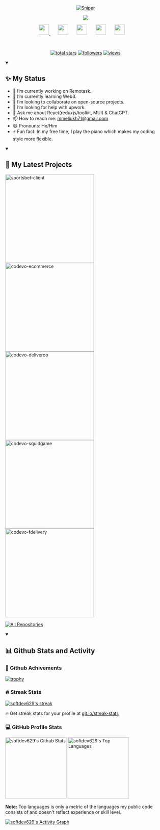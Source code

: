 <p align="center">
  <a href="https://github.com/softdev629">
    <img src="./img/header.png" alt="Sniper" /></a>
</p>

<p align="center">
  <a href="https://github.com/DenverCoder1/readme-typing-svg">
    <img src="https://readme-typing-svg.demolab.com/?lines=Full-stack%20web%20and%20app%20developer;6%2B%20years%20of%20coding%20experience;Always%20learning%20trending%20techs&font=Fira%20Code&center=true&width=440&height=45&color=lean&vCenter=true&pause=1000&size=22" /></a>
</p>

<!-- Social icons section -->
<p align="center">
  <a href="https://discordapp.com/users/maksymmeliukh" alt="Discord" title="Dev Pro Tips Discord Server">
  <img width="32px" src="./img/discord.png"/>
  </a>
  &#8287;&#8287;&#8287;&#8287;&#8287;
  <a href="https://github.com/softdev629" alt="Github" title="Github"><img width="32px" src="./img/github.png"/></a>
  &#8287;&#8287;&#8287;&#8287;&#8287;
  <a href="https://t.me/serhiishvab86" alt="Telegram" title="Telegram"><img width="32px" src="./img/telegram.png"/></a>
  &#8287;&#8287;&#8287;&#8287;&#8287;
  <a href="https://join.skype.com/invite/CjRJbzgryTiO" alt="Skype" title="live:.cid.d88bf28aed4708e4"><img width="32px" src="./img/skype.png"/></a>
  &#8287;&#8287;&#8287;&#8287;&#8287;
  <a href="https://join.slack.com/t/journeytowealth/shared_invite/zt-2fpkzfste-PaVysPB0lqyhv_eqZEXhMg" alt="Slack" title="mmeliukh71@gmail.com"><img width="32px" src="./img/slack.png"/></a>
  &#8287;&#8287;&#8287;&#8287;&#8287;
  </p>
<br/>

<!-- Social badges section -->
<p align="center">
  <a href="https://github.com/softdev629?tab=repositories&sort=stargazers">
    <img alt="total stars" title="Total stars on GitHub" src="https://custom-icon-badges.demolab.com/github/stars/softdev629?color=55960c&style=for-the-badge&labelColor=488207&logo=star"/></a>
  <a href="https://github.com/softdev629?tab=followers">
    <img alt="followers" title="Follow me on Github" src="https://custom-icon-badges.demolab.com/github/followers/softdev629?color=236ad3&labelColor=1155ba&style=for-the-badge&logo=person-add&label=Follow&logoColor=white"/></a>
  <a href="https://github.com/softdev629/Simple-View-Counter">
    <img alt="views" title="GitHub profile views" src="https://komarev.com/ghpvc/?username=softdev629&style=for-the-badge&color=blueviolet"/></a>
</p>

<details open>
  <summary><h2>✨ My Status</h2></summary>
  
  - 🔭 I’m currently working on Remotask.
  - 🌱 I’m currently learning Web3.
  - 👯 I’m looking to collaborate on open-source projects.
  - 🤔 I’m looking for help with upwork.
  - 💬 Ask me about React(reduxjs/toolkit, MUI) & ChatGPT.
  - 📫 How to reach me: mmeliukh71@gmail.com
  - 😄 Pronouns: He/Him
  - ⚡ Fun fact: In my free time, I play the piano which makes my coding style more flexible.
</details>

<details open> 
  <summary><h2>📘 My Latest Projects</h2></summary>

  <p align="left">
    <a href="https://github.com/softdev629/sportsbet-client"><img width="278" src="https://denvercoder1-github-readme-stats.vercel.app/api/pin/?username=softdev629&repo=sportsbet-client&theme=react&bg_color=1F222E&title_color=F85D7F&hide_border=true&icon_color=F8D866&show_icons=true" alt="sportsbet-client"></a>
    <a href="https://github.com/softdev629/codevo-ecommerce"><img width="278" src="https://denvercoder1-github-readme-stats.vercel.app/api/pin/?username=softdev629&repo=codevo-ecommerce&theme=react&bg_color=1F222E&title_color=F85D7F&hide_border=true&icon_color=F8D866&show_icons=true" alt="codevo-ecommerce"></a>
    <a href="https://github.com/softdev629/codevo-deliveroo"><img width="278" src="https://denvercoder1-github-readme-stats.vercel.app/api/pin/?username=softdev629&repo=codevo-deliveroo&theme=react&bg_color=1F222E&title_color=F85D7F&hide_border=true&icon_color=F8D866&show_icons=true" alt="codevo-deliveroo"></a>
    <a href="https://github.com/softdev629/codevo-squidgame"><img width="278" src="https://denvercoder1-github-readme-stats.vercel.app/api/pin/?username=softdev629&repo=codevo-squidgame&theme=react&bg_color=1F222E&title_color=F85D7F&hide_border=true&icon_color=F8D866&show_icons=true" alt="codevo-squidgame"></a>
    <a href="https://github.com/softdev629/codevo-fdelivery"><img width="278" src="https://denvercoder1-github-readme-stats.vercel.app/api/pin/?username=softdev629&repo=codevo-fdelivery&theme=react&bg_color=1F222E&title_color=F85D7F&hide_border=true&icon_color=F8D866&show_icons=true" alt="codevo-fdelivery"></a>
  </p>

<a href="https://github.com/softdev629?tab=repositories&sort=stargazers"><img alt="All Repositories" title="All Repositories" src="https://custom-icon-badges.demolab.com/badge/-Click%20Here%20For%20All%20My%20Repos-1F222E?style=for-the-badge&logoColor=white&logo=repo"/></a>

</details>

<details open> 
  <summary><h2>📊 Github Stats and Activity</h2></summary>

<h3>🚀 Github Achivements</h3>

[![trophy](https://github-profile-trophy.vercel.app/?username=softdev629&theme=onedark)](https://github.com/ryo-ma/github-profile-trophy)

  <h3>🔥 Streak Stats</h3>

  <p>
    <a href="https://github.com/DenverCoder1/github-readme-streak-stats">
      <img title="🔥 Get streak stats for your profile at git.io/streak-stats" alt="softdev629's streak" src="https://streak-stats.demolab.com/?user=softdev629&theme=monokai-metallian&hide_border=true"/>
    </a>
    <p>🔥 Get streak stats for your profile at <a href="https://git.io/streak-stats">git.io/streak-stats</a></p>
  </p>

  <h3>💻 GitHub Profile Stats</h3>

<a href="https://github.com/anuraghazra/github-readme-stats"><img alt="softdev629's Github Stats" src="https://denvercoder1-github-readme-stats.vercel.app/api/?username=softdev629&show_icons=true&include_all_commits=true&count_private=true&theme=react&hide_border=true&bg_color=1F222E&title_color=F85D7F&icon_color=F8D866" height="192px"/></a>
<a href="https://github.com/anuraghazra/github-readme-stats"><img alt="softdev629's Top Languages" src="https://denvercoder1-github-readme-stats.vercel.app/api/top-langs/?username=softdev629&langs_count=8&layout=compact&theme=react&hide_border=true&bg_color=1F222E&title_color=F85D7F&icon_color=F8D866&hide=Jupyter%20Notebook,Roff" height="192px"/></a>
<br/>

<b>Note:</b> Top languages is only a metric of the languages my public code consists of and doesn't reflect experience or skill level.

<a href="https://github.com/ashutosh00710/github-readme-activity-graph"><img alt="softdev629's Activity Graph" src="https://github-readme-activity-graph.vercel.app/graph/?username=softdev629&bg_color=1F222E&color=F8D866&line=F85D7F&point=FFFFFF&hide_border=true" /></a>

</details>
